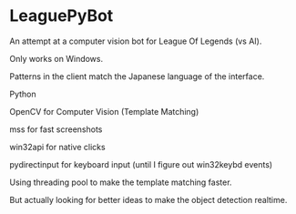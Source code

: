 # LeaguePyBot

An attempt at a computer vision bot for League Of Legends (vs AI).

Only works on Windows.

Patterns in the client match the Japanese language of the interface.

Python

OpenCV for Computer Vision (Template Matching)

mss for fast screenshots

win32api for native clicks

pydirectinput for keyboard input (until I figure out win32keybd events)

Using threading pool to make the template matching faster.

But actually looking for better ideas to make the object detection realtime.
